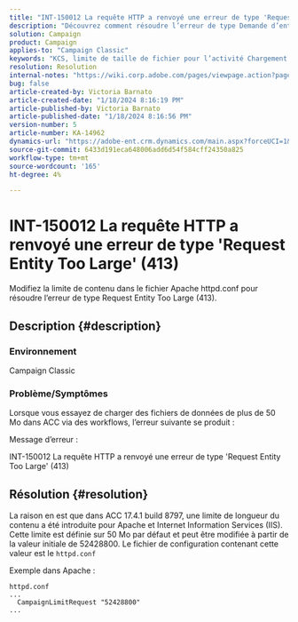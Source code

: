 ```yaml
---
title: "INT-150012 La requête HTTP a renvoyé une erreur de type 'Request Entity Too Large' (413)"
description: "Découvrez comment résoudre l’erreur de type Demande d’entité trop volumineuse (413)."
solution: Campaign
product: Campaign
applies-to: "Campaign Classic"
keywords: "KCS, limite de taille de fichier pour l’activité Chargement (fichier), Request Entity Too Large, CampaignLimitRequest"
resolution: Resolution
internal-notes: "https://wiki.corp.adobe.com/pages/viewpage.action?pageId=1423015339#ACC-Apache/Tomcat/IIS-WhatisthefilesizelimitforDataloading(file)activity?"
bug: false
article-created-by: Victoria Barnato
article-created-date: "1/18/2024 8:16:19 PM"
article-published-by: Victoria Barnato
article-published-date: "1/18/2024 8:16:56 PM"
version-number: 5
article-number: KA-14962
dynamics-url: "https://adobe-ent.crm.dynamics.com/main.aspx?forceUCI=1&pagetype=entityrecord&etn=knowledgearticle&id=3caeb06a-3eb6-ee11-a569-6045bd006704"
source-git-commit: 6433d191eca648006add6d54f584cff24350a825
workflow-type: tm+mt
source-wordcount: '165'
ht-degree: 4%

---
```


# INT-150012 La requête HTTP a renvoyé une erreur de type &#39;Request Entity Too Large&#39; (413)


Modifiez la limite de contenu dans le fichier Apache httpd.conf pour résoudre l’erreur de type Request Entity Too Large (413).

## Description {#description}


### <b>Environnement</b>

Campaign Classic

### <b>Problème/Symptômes</b>

Lorsque vous essayez de charger des fichiers de données de plus de 50 Mo dans ACC via des workflows, l’erreur suivante se produit :



Message d’erreur :

INT-150012 La requête HTTP a renvoyé une erreur de type &#39;Request Entity Too Large&#39; (413)


## Résolution {#resolution}


La raison en est que dans ACC 17.4.1 build 8797, une limite de longueur du contenu a été introduite pour Apache et Internet Information Services (IIS). Cette limite est définie sur 50 Mo par défaut et peut être modifiée à partir de la valeur initiale de 52428800. Le fichier de configuration contenant cette valeur est le `httpd.conf`

Exemple dans Apache :


```
httpd.conf
...
  CampaignLimitRequest "52428800"
...
```

